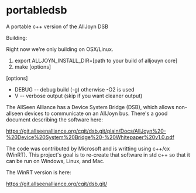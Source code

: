 # portabledsb
A portable c++ version of the AllJoyn DSB

Building:

Right now we're only building on OSX/Linux.

1. export ALLJOYN_INSTALL_DIR=[path to your build of alljouyn core]
2. make [options]

[options]
* DEBUG -- debug build (-g) otherwise -O2 is used
* V     -- verbose output (skip if you want cleaner output)


The AllSeen Alliance has a Device System Bridge (DSB), which allows non-allseen devices to
communicate on an AllJoyn bus. There's a good document describing the software here:

  https://git.allseenalliance.org/cgit/dsb.git/plain/Docs/AllJoyn%20-%20Device%20System%20Bridge%20-%20Whitepaper%20v1.0.pdf

The code was contributed by Microsoft and is writting using c++/cx (WinRT). This project's
goal is to re-create that software in std c++ so that it can be run on Windows, Linux, and
Mac. 

The WinRT version is here:

  https://git.allseenalliance.org/cgit/dsb.git/
